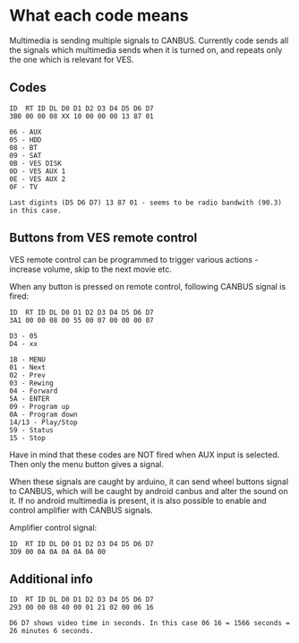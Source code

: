 # What each code means

Multimedia is sending multiple signals to CANBUS. Currently code sends all the signals which multimedia sends when it is 
turned on, and repeats only the one which is relevant for VES.

## Codes

```
ID  RT ID DL D0 D1 D2 D3 D4 D5 D6 D7
3B0 00 00 08 XX 10 00 00 00 13 87 01

06 - AUX
05 - HDD
08 - BT
09 - SAT
0B - VES DISK
0D - VES AUX 1
0E - VES AUX 2
0F - TV

Last digints (D5 D6 D7) 13 87 01 - seems to be radio bandwith (90.3) in this case.
```

## Buttons from VES remote control

VES remote control can be programmed to trigger various actions - increase volume, skip to the next movie etc.

When any button is pressed on remote control, following CANBUS signal is fired:
```
ID  RT ID DL D0 D1 D2 D3 D4 D5 D6 D7
3A1 00 00 08 00 55 00 07 00 00 00 07

D3 - 05
D4 - xx

1B - MENU
01 - Next
02 - Prev
03 - Rewing
04 - Forward
5A - ENTER
09 - Program up
0A - Program down
14/13 - Play/Stop
59 - Status
15 - Stop
```

Have in mind that these codes are NOT fired when AUX input is selected. Then only the  menu button gives a signal.

When these signals are caught by arduino, it can send wheel buttons signal to CANBUS, which will be caught by android
canbus and alter the sound on it. If no android multimedia is present, it is also possible to enable and control 
amplifier with CANBUS signals.

Amplifier control signal:
```
ID  RT ID DL D0 D1 D2 D3 D4 D5 D6 D7
3D9 00 0A 0A 0A 0A 0A 00
```


## Additional info

```
ID  RT ID DL D0 D1 D2 D3 D4 D5 D6 D7
293 00 00 08 40 00 01 21 02 00 06 16 

D6 D7 shows video time in seconds. In this case 06 16 = 1566 seconds = 26 minutes 6 seconds.
```
